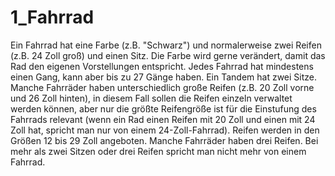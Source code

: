 # 1_Fahrrad

Ein Fahrrad hat eine Farbe (z.B. "Schwarz") und normalerweise zwei Reifen (z.B. 24 Zoll groß) und einen Sitz. Die Farbe wird gerne verändert, damit das Rad den eigenen Vorstellungen entspricht. Jedes Fahrrad hat mindestens einen Gang, kann aber bis zu 27 Gänge haben. Ein Tandem hat zwei Sitze. Manche Fahrräder haben unterschiedlich große Reifen (z.B. 20 Zoll vorne und 26 Zoll hinten), in diesem Fall sollen die Reifen einzeln verwaltet werden können, aber nur die größte Reifengröße ist für die Einstufung des Fahrrads relevant (wenn ein Rad einen Reifen mit 20 Zoll und einen mit 24 Zoll hat, spricht man nur von einem 24-Zoll-Fahrrad). Reifen werden in den Größen 12 bis 29 Zoll angeboten. Manche Fahrräder haben drei Reifen. Bei mehr als zwei Sitzen oder drei Reifen spricht man nicht mehr von einem Fahrrad. 
